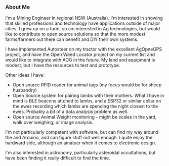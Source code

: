 ### About Me
I'm a Mining Engineer in regional NSW (Australia).  I'm interested in showing that skilled professions and technology have applications outside of major cities.  I grew up on a farm, so am interested in Ag technologies, but would like to contribute to open source solutions so that the more modest farms/farmers out there can benefit and DIY their own systems.

I have implemented Autosteer on my tractor with the excellent AgOpneGPS project, and have the Open Weed Locator project on my current list and would like to integrate with AOG in the future.  My land and equipment is modest, but I have the resources to test and prototype.

Other ideas I have:
* Open source RFID reader for animal tags (my focus would be for sheep husbandry)
* Open Source system for pairing lambs with their mothers.  What I have in mind is BLE beacons attched to lambs, and a ESP32 or similar collar on the ewes recording which lambs are spending the night closest to the ewes.  Probably a bit of a data analysis problem as well.
* Open source Animal Weight monitoring - might be scales in the yard, walk over weighing, or image analysis.

I'm not particularly competent with software, but can find my way around the and Arduino, and can figure stuff out well enough.  I quite enjoy the hardward side, although an amatuer when it comes to electronic design.

I'm also interested in astronomy, particularly asteroidal occultations, but have been finding it really difficult to find the time.

<!--
**Minorplanets76/Minorplanets76** is a ✨ _special_ ✨ repository because its `README.md` (this file) appears on your GitHub profile.

Here are some ideas to get you started:

- 🔭 I’m currently working on ...
- 🌱 I’m currently learning ...
- 👯 I’m looking to collaborate on ...
- 🤔 I’m looking for help with ...
- 💬 Ask me about ...
- 📫 How to reach me: ...
- 😄 Pronouns: ...
- ⚡ Fun fact: ...
-->
